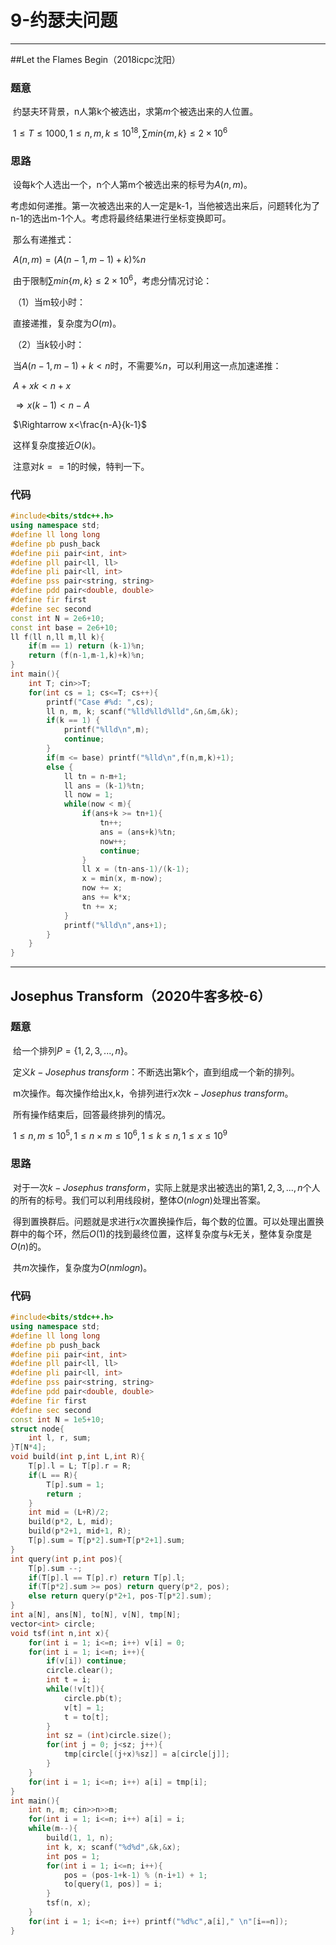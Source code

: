# 9-约瑟夫问题

---

##Let the Flames Begin（2018icpc沈阳）

### 题意

​	约瑟夫环背景，n人第k个被选出，求第$m$个被选出来的人位置。

​	$1\le T\le1000, 1\le n,m,k\le 10^{18},\sum min\{m,k\}\le2\times 10^6$

### 思路

​	设每k个人选出一个，n个人第m个被选出来的标号为$A(n,m)$。

​	考虑如何递推。第一次被选出来的人一定是k-1，当他被选出来后，问题转化为了n-1的选出m-1个人。考虑将最终结果进行坐标变换即可。

​	那么有递推式：

​	$A(n,m)=(A(n-1,m-1)+k)\%n$

​	由于限制$\sum min\{m,k\}\le2\times 10^6$，考虑分情况讨论：

​	（1）当m较小时：

​	直接递推，复杂度为$O(m)$。

​	（2）当$k$较小时：

​	当$A(n-1,m-1)+k<n$时，不需要$\%n$，可以利用这一点加速递推：

​			$A+xk<n+x$

​	$\Rightarrow x(k-1)<n-A$

​	$\Rightarrow x<\frac{n-A}{k-1}$

​	这样复杂度接近$O(k)$。

​	注意对$k==1$的时候，特判一下。

### 代码

```c++
#include<bits/stdc++.h>
using namespace std;
#define ll long long
#define pb push_back
#define pii pair<int, int>
#define pll pair<ll, ll>
#define pli pair<ll, int>
#define pss pair<string, string>
#define pdd pair<double, double>
#define fir first
#define sec second
const int N = 2e6+10;
const int base = 2e6+10;
ll f(ll n,ll m,ll k){
    if(m == 1) return (k-1)%n;
    return (f(n-1,m-1,k)+k)%n;
}
int main(){
    int T; cin>>T;
    for(int cs = 1; cs<=T; cs++){
        printf("Case #%d: ",cs);
        ll n, m, k; scanf("%lld%lld%lld",&n,&m,&k);
        if(k == 1) {
            printf("%lld\n",m);
            continue;
        }
        if(m <= base) printf("%lld\n",f(n,m,k)+1);
        else {
            ll tn = n-m+1;
            ll ans = (k-1)%tn;
            ll now = 1;
            while(now < m){
                if(ans+k >= tn+1){
                    tn++;
                    ans = (ans+k)%tn;
                    now++;
                    continue;
                }
                ll x = (tn-ans-1)/(k-1);
                x = min(x, m-now);
                now += x;
                ans += k*x;
                tn += x;
            }
            printf("%lld\n",ans+1);
        }
    }
}
```

-----

## Josephus Transform（2020牛客多校-6）

### 题意

​	给一个排列$P=\{1,2,3,...,n\}$。

​	定义$k-Josephus\ transform$：不断选出第k个，直到组成一个新的排列。

​	m次操作。每次操作给出x,k，令排列进行$x$次$k-Josephus\ transform$。

​	所有操作结束后，回答最终排列的情况。

​	$1\le n,m\le 10^5,1\le n\times m\le 10^6,1≤k≤n,1≤x≤10^9$

### 思路

​	对于一次$k-Josephus\ transform$，实际上就是求出被选出的第$1,2,3,...,n$个人的所有的标号。我们可以利用线段树，整体$O(nlogn)$处理出答案。

​	得到置换群后。问题就是求进行$x$次置换操作后，每个数的位置。可以处理出置换群中的每个环，然后$O(1)$的找到最终位置，这样复杂度与$k$无关，整体复杂度是$O(n)$的。

​	共$m$次操作，复杂度为$O(nmlogn)$。	

### 代码

```c++
#include<bits/stdc++.h>
using namespace std;
#define ll long long
#define pb push_back
#define pii pair<int, int>
#define pll pair<ll, ll>
#define pli pair<ll, int>
#define pss pair<string, string>
#define pdd pair<double, double>
#define fir first
#define sec second
const int N = 1e5+10;
struct node{
    int l, r, sum;
}T[N*4];
void build(int p,int L,int R){
    T[p].l = L; T[p].r = R;
    if(L == R){
        T[p].sum = 1;
        return ;
    }
    int mid = (L+R)/2;
    build(p*2, L, mid);
    build(p*2+1, mid+1, R);
    T[p].sum = T[p*2].sum+T[p*2+1].sum;
}
int query(int p,int pos){
    T[p].sum --;
    if(T[p].l == T[p].r) return T[p].l;
    if(T[p*2].sum >= pos) return query(p*2, pos);
    else return query(p*2+1, pos-T[p*2].sum);
}
int a[N], ans[N], to[N], v[N], tmp[N];
vector<int> circle;
void tsf(int n,int x){
    for(int i = 1; i<=n; i++) v[i] = 0;
    for(int i = 1; i<=n; i++){
        if(v[i]) continue;
        circle.clear();
        int t = i;
        while(!v[t]){
            circle.pb(t);
            v[t] = 1;
            t = to[t];
        }
        int sz = (int)circle.size();
        for(int j = 0; j<sz; j++){
            tmp[circle[(j+x)%sz]] = a[circle[j]];
        }
    }
    for(int i = 1; i<=n; i++) a[i] = tmp[i];
}
int main(){
    int n, m; cin>>n>>m;
    for(int i = 1; i<=n; i++) a[i] = i;
    while(m--){
        build(1, 1, n);
        int k, x; scanf("%d%d",&k,&x);
        int pos = 1;
        for(int i = 1; i<=n; i++){
            pos = (pos-1+k-1) % (n-i+1) + 1;
            to[query(1, pos)] = i;
        }
        tsf(n, x);
    }
    for(int i = 1; i<=n; i++) printf("%d%c",a[i]," \n"[i==n]);
}
```

 